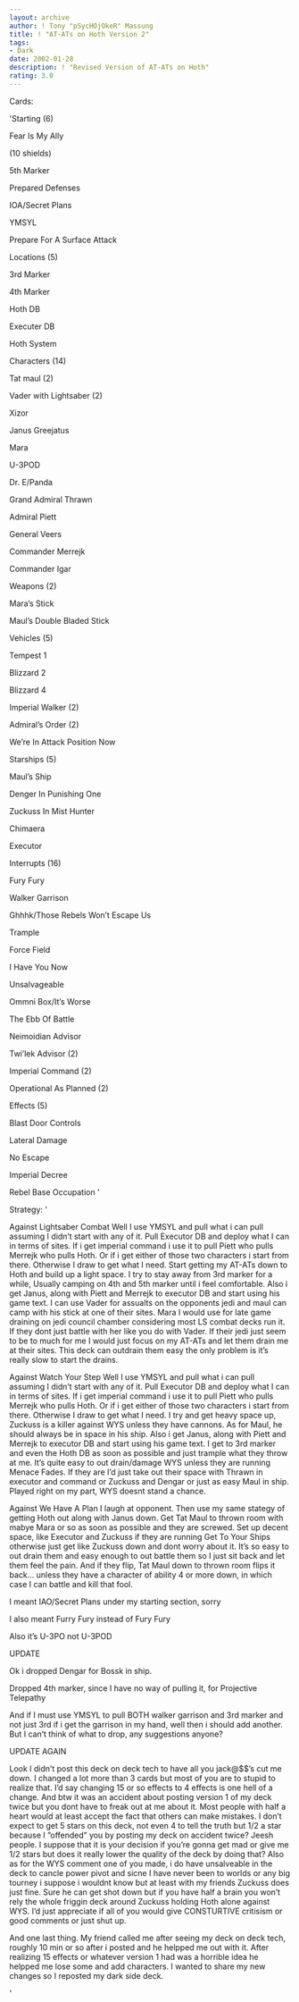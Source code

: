 ```yaml
---
layout: archive
author: ! Tony "pSycHOjOkeR" Massung
title: ! "AT-ATs on Hoth Version 2"
tags:
- Dark
date: 2002-01-28
description: ! "Revised Version of AT-ATs on Hoth"
rating: 3.0
---
```

Cards: 

'Starting (6)

Fear Is My Ally

(10 shields)

5th Marker

Prepared Defenses

IOA/Secret Plans

YMSYL

Prepare For A Surface Attack


Locations (5)

3rd Marker

4th Marker

Hoth DB

Executer DB

Hoth System


Characters (14)

Tat maul (2)

Vader with Lightsaber (2)

Xizor

Janus Greejatus

Mara

U-3POD

Dr. E/Panda

Grand Admiral Thrawn

Admiral Piett

General Veers

Commander Merrejk

Commander Igar


Weapons (2)

Mara’s Stick

Maul’s Double Bladed Stick


Vehicles (5)

Tempest 1

Blizzard 2

Blizzard 4

Imperial Walker (2)


Admiral’s Order (2) 

We’re In Attack Position Now


Starships (5)

Maul’s Ship

Denger In Punishing One

Zuckuss In Mist Hunter

Chimaera

Executor


Interrupts (16)

Fury Fury

Walker Garrison

Ghhhk/Those Rebels Won’t Escape Us

Trample

Force Field

I Have You Now

Unsalvageable

Ommni Box/It’s Worse

The Ebb Of Battle

Neimoidian Advisor

Twi’lek Advisor (2)

Imperial Command (2)

Operational As Planned (2)


Effects (5)

Blast Door Controls

Lateral Damage

No Escape

Imperial Decree

Rebel Base Occupation '

Strategy: '

Against Lightsaber Combat  Well I use YMSYL and pull what i can pull assuming I didn’t start with any of it.  Pull Executor DB and deploy what I can in terms of sites.  If i get imperial command i use it to pull Piett who pulls Merrejk who pulls Hoth.  Or if i get either of those two characters i start from there.  Otherwise I draw to get what I need.  Start getting my AT-ATs down to Hoth and build up a light space.  I try to stay away from 3rd marker for a while, Usually camping on 4th and 5th marker until i feel comfortable.  Also i get Janus, along with Piett and Merrejk to executor DB and start using his game text.  I can use Vader for assualts on the opponents jedi and maul can camp with his stick at one of their sites.  Mara I would use for late game draining on jedi council chamber considering most LS combat decks run it.  If they dont just battle with her like you do with Vader.  If their jedi just seem to be to much for me I would just focus on my AT-ATs and let them drain me at their sites.  This deck can outdrain them easy the only problem is it’s really slow to start the drains.


Against Watch Your Step  Well I use YMSYL and pull what i can pull assuming I didn’t start with any of it.  Pull Executor DB and deploy what I can in terms of sites.  If i get imperial command i use it to pull Piett who pulls Merrejk who pulls Hoth.  Or if i get either of those two characters i start from there.  Otherwise I draw to get what I need.  I try and get heavy space up, Zuckuss is a killer against WYS unless they have cannons.  As for Maul, he should always be in space in his ship.  Also i get Janus, along with Piett and Merrejk to executor DB and start using his game text.  I get to 3rd marker and even the Hoth DB as soon as possible and just trample what they throw at me.  It’s quite easy to out drain/damage WYS unless they are running Menace Fades.  If they are I’d just take out their space with Thrawn in executor and command or Zuckuss and Dengar or just as easy Maul in ship.  Played right on my part, WYS doesnt stand a chance.


Against We Have A Plan  I laugh at opponent.  Then use my same stategy of getting Hoth out along with Janus down.  Get Tat Maul to thrown room with mabye Mara or so as soon as possible and they are screwed.  Set up decent space, like Executor and Zuckuss if they are running Get To Your Ships otherwise just get like Zuckuss down and dont worry about it.  It’s so easy to out drain them and easy enough to out battle them so I just sit back and let them feel the pain.  And if they flip, Tat Maul down to thrown room flips it back... unless they have a character of ability 4 or more down, in which case I can battle and kill that fool.



I meant IAO/Secret Plans under my starting section, sorry

I also meant Furry Fury instead of Fury Fury 

Also it’s U-3PO not U-3POD


UPDATE

  Ok i dropped Dengar for Bossk in ship.

  Dropped 4th marker, since I have no way of pulling it, for Projective Telepathy 

  And if I must use YMSYL to pull BOTH walker garrison and 3rd marker and not just 3rd if i get the garrison in my hand, well then i should add another.  But I can’t think of what to drop, any suggestions anyone? 


UPDATE AGAIN

Look I didn’t post this deck on deck tech to have all you jack@$$’s cut me down.  I changed a lot more than 3 cards but most of you are to stupid to realize that.  I’d say changing 15 or so effects to 4 effects is one hell of a change.  And btw it was an accident about posting version 1 of my deck twice but you dont have to freak out at me about it.  Most people with half a heart would at least accept the fact that others can make mistakes.  I don’t expect to get 5 stars on this deck, not even 4 to tell the truth but 1/2 a star because I ”offended” you by posting my deck on accident twice?  Jeesh people.  I suppose that it is your decision if you’re gonna get mad or give me 1/2 stars but does it really lower the quality of the deck by doing that?  Also as for the WYS comment one of you made, i do have unsalveable in the deck to cancle power pivot and sicne I have never been to worlds or any big tourney i suppose i wouldnt know but at least with my friends Zuckuss does just fine.  Sure he can get shot down but if you have half a brain you won’t rely the whole friggin deck around Zuckuss holding Hoth alone against WYS.  I’d just appreciate if all of you would give CONSTURTIVE critisism or good comments or just shut up.  

  And one last thing.  My friend called me after seeing my deck on deck tech, roughly 10 min or so after i posted and he helpped me out with it.  After realizing 15 effects or whatever version 1 had was a horrible idea he helpped me lose some and add characters.  I wanted to share my new changes so I reposted my dark side deck. 


'